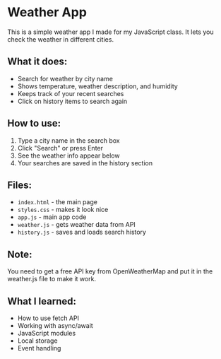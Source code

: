 # Weather App

This is a simple weather app I made for my JavaScript class. It lets you check the weather in different cities.

## What it does:
- Search for weather by city name
- Shows temperature, weather description, and humidity
- Keeps track of your recent searches
- Click on history items to search again

## How to use:
1. Type a city name in the search box
2. Click "Search" or press Enter
3. See the weather info appear below
4. Your searches are saved in the history section

## Files:
- `index.html` - the main page
- `styles.css` - makes it look nice
- `app.js` - main app code
- `weather.js` - gets weather data from API
- `history.js` - saves and loads search history

## Note:
You need to get a free API key from OpenWeatherMap and put it in the weather.js file to make it work.

## What I learned:
- How to use fetch API
- Working with async/await
- JavaScript modules
- Local storage
- Event handling
